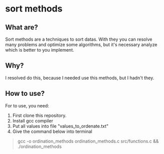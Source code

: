 # sort methods

## What are?

Sort methods are a techniques to sort datas. With they you can resolve many problems and optimize some algorithms, but it's necessary analyze which is better to you implement.

## Why?

I resolved do this, because I needed use this methods, but I hadn't they.

## How to use?

For to use, you need: 

1. First clone this repository.
2. Install gcc compiler
3. Put all values into file "values_to_ordenate.txt"
4. Give the command below into terminal

> gcc -o ordination_methods ordination_methods.c src/functions.c && ./ordination_methods
